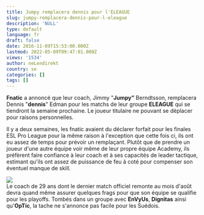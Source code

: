 ```yaml
---
title: Jumpy remplacera dennis pour l'ELEAGUE
slug: jumpy-remplacera-dennis-pour-l-eleague
description: 'NULL'
type: default
language: fr
draft: false
date: 2016-11-09T15:53:00.000Z
lastmod: 2022-05-09T09:47:01.000Z
views: '1534'
author: neLendirekt
country: se
categories: []
tags: []
---
```

**Fnatic** a annoncé que leur coach, Jimmy "**Jumpy"** Berndtsson, remplacera Dennis "**dennis**" Edman pour les matchs de leur groupe **ELEAGUE** qui se tiendront la semaine prochaine. Le joueur titulaire ne pouvant se déplacer pour raisons personnelles.   
  
Il y a deux semaines, les fnatic avaient du déclarer forfait pour les finales ESL Pro League pour la même raison à l'exception que cette fois ci, ils ont eu assez de temps pour prévoir un remplaçant. Plutôt que de prendre un joueur d'une autre équipe voir même de leur propre équipe Academy, ils préfèrent faire confiance à leur coach et à ses capacités de leader tactique, estimant qu'ils ont assez de puissance de feu à coté pour compenser son éventuel manque de skill. 

![](/storage/images/58234c901e182_dennis500jpg)  
Le coach de 29 ans dont le dernier match officiel remonte au mois d'août devra quand même assurer quelques frags pour que son équipe se qualifie pour les playoffs. Tombés dans un groupe avec **EnVyUs**, **Dignitas** ainsi qu'**OpTic**, la tache ne s'annonce pas facile pour les Suédois.
